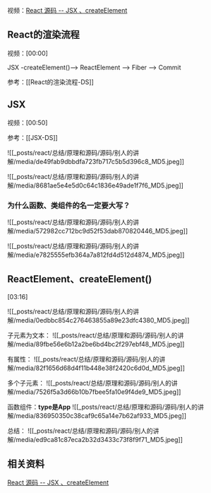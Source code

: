 视频：[React 源码  -- JSX 、createElement](https://www.bilibili.com/video/BV1ZE3ReBELQ/?share_source=copy_web&vd_source=9c1e19a73fa7bd23bb37aa8d7467d862)

## React的渲染流程
视频：[00:00]

JSX -createElement()--> ReactElement --> Fiber --> Commit

参考：[[React的渲染流程-DS]]

## JSX
视频：[00:50]

参考：[[JSX-DS]]

![[_posts/react/总结/原理和源码/源码/别人的讲解/media/de49fab9dbbdfa723fb717c5b5d396c8_MD5.jpeg]]

![[_posts/react/总结/原理和源码/源码/别人的讲解/media/8681ae5e4e5d0c64c1836e49ade1f7f6_MD5.jpeg]]

### 为什么函数、类组件的名一定要大写？

![[_posts/react/总结/原理和源码/源码/别人的讲解/media/572982cc712bc9d52f53dab870820446_MD5.jpeg]]


![[_posts/react/总结/原理和源码/源码/别人的讲解/media/e7825555efb364a7a812fd4d512d4874_MD5.jpeg]]

## ReactElement、createElement()
[03:16]

![[_posts/react/总结/原理和源码/源码/别人的讲解/media/0edbbc854c276463855a89e23dfc4380_MD5.jpeg]]

子元素为文本：
![[_posts/react/总结/原理和源码/源码/别人的讲解/media/89fbe56e6b12a2be6bd4bc2f297ebf48_MD5.jpeg]]

有属性：
![[_posts/react/总结/原理和源码/源码/别人的讲解/media/82f1656d68d4f11b448e38f2420c6d0d_MD5.jpeg]]

多个子元素：
![[_posts/react/总结/原理和源码/源码/别人的讲解/media/7526f5a3d66b10b7fbee5fa10e9f4de9_MD5.jpeg]]

函数组件：**type是App**
![[_posts/react/总结/原理和源码/源码/别人的讲解/media/836950350c38caf9c65a14e7b62af933_MD5.jpeg]]

总结：
![[_posts/react/总结/原理和源码/源码/别人的讲解/media/ed9ca81c87eca2b32d3433c73f8f9f71_MD5.jpeg]]











## 相关资料
[React 源码  -- JSX 、createElement](https://www.bilibili.com/video/BV1ZE3ReBELQ/?share_source=copy_web&vd_source=9c1e19a73fa7bd23bb37aa8d7467d862)
